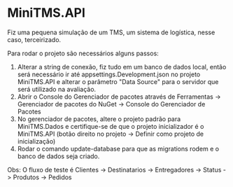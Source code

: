 # MiniTMS.API

Fiz uma pequena simulação de um TMS, um sistema de logística, nesse caso, terceirizado.

Para rodar o projeto são necessários alguns passos:

1. Alterar a string de conexão, fiz tudo em um banco de dados local, então será necessário ir até appsettings.Development.json no projeto MiniTMS.API e alterar o parâmetro "Data Source" para o servidor que será utilizado na avaliação.
2. Abrir o Console do Gerenciador de pacotes através de Ferramentas -> Gerenciador de pacotes do NuGet -> Console do Gerenciador de Pacotes
3. No gerenciador de pacotes, altere o projeto padrão para MiniTMS.Dados e certifique-se de que o projeto inicializador é o MiniTMS.API (botão direito no projeto -> Definir como projeto de inicialização)
4. Rodar o comando update-database para que as migrations rodem e o banco de dados seja criado.


Obs: O fluxo de teste é Clientes -> Destinatarios -> Entregadores -> Status -> Produtos -> Pedidos
